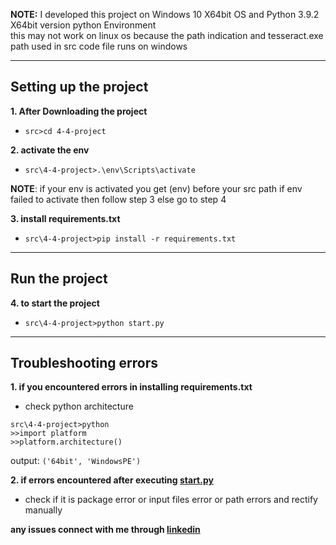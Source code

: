 **NOTE:** I developed this project on Windows 10 X64bit OS and Python 3.9.2 X64bit version python Environment<br>
      this may not work on linux os because the path indication and tesseract.exe path used in src code file runs on windows
***
## **Setting up the project**

**1. After Downloading the project**
* `src>cd 4-4-project`

**2. activate the env**
* `src\4-4-project>.\env\Scripts\activate`

**NOTE**: if your env is activated you get (env) before your src path if env failed to activate then follow step 3 else go to step 4

**3. install requirements.txt**
* `src\4-4-project>pip install -r requirements.txt`
***
## **Run the project**

**4. to start the project**
* `src\4-4-project>python start.py`
***
## **Troubleshooting errors**
**1. if you encountered errors in installing requirements.txt**
 * check python architecture
```
src\4-4-project>python
>>import platform
>>platform.architecture()
```
output: `('64bit', 'WindowsPE')`

**2. if errors encountered after executing [start.py](https://github.com/harshablaze/4-4-project/blob/main/start.py)**
 * check if it is package error or input files error or path errors and rectify manually

**any issues connect with me through [linkedin](https://www.linkedin.com/in/sri-harsha-mullapudi-014623172/)** 